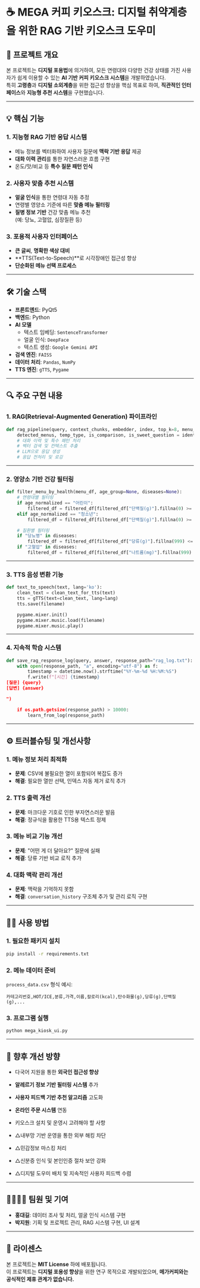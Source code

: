 # ☕ MEGA 커피 키오스크: 디지털 취약계층을 위한 RAG 기반 키오스크 도우미


## 📌 프로젝트 개요

본 프로젝트는 **디지털 포용법**에 의거하여, 모든 연령대와 다양한 건강 상태를 가진 사용자가 쉽게 이용할 수 있는 **AI 기반 커피 키오스크 시스템**을 개발하였습니다.  
특히 **고령층**과 **디지털 소외계층**을 위한 접근성 향상을 핵심 목표로 하여, **직관적인 인터페이스**와 **지능형 추천 시스템**을 구현했습니다.

---

## 💡 핵심 기능

### 1. 지능형 RAG 기반 응답 시스템
- 메뉴 정보를 벡터화하여 사용자 질문에 **맥락 기반 응답** 제공
- **대화 이력 관리**를 통한 자연스러운 흐름 구현
- 온도/맛/비교 등 **특수 질문 패턴 인식**

### 2. 사용자 맞춤 추천 시스템
- **얼굴 인식**을 통한 연령대 자동 추정
- 연령별 영양소 기준에 따른 **맞춤 메뉴 필터링**
- **질병 정보 기반** 건강 맞춤 메뉴 추천  
  (예: 당뇨, 고혈압, 심장질환 등)

### 3. 포용적 사용자 인터페이스
- **큰 글씨**, **명확한 색상 대비**
- **TTS(Text-to-Speech)**로 시각장애인 접근성 향상
- **단순화된 메뉴 선택 프로세스**

---

## 🛠 기술 스택

- **프론트엔드**: PyQt5  
- **백엔드**: Python  
- **AI 모델**
  - 텍스트 임베딩: `SentenceTransformer`
  - 얼굴 인식: `DeepFace`
  - 텍스트 생성: `Google Gemini API`
- **검색 엔진**: `FAISS`  
- **데이터 처리**: `Pandas`, `NumPy`  
- **TTS 엔진**: `gTTS`, `Pygame`

---

## 🔍 주요 구현 내용

### 1. RAG(Retrieval-Augmented Generation) 파이프라인

```python
def rag_pipeline(query, context_chunks, embedder, index, top_k=8, menu_df=None, conversation_history=None):
    detected_menus, temp_type, is_comparison, is_sweet_question = identify_menu_type(query, menu_df)
    # 대화 이력 및 특수 패턴 처리
    # 벡터 검색 및 컨텍스트 추출
    # LLM으로 응답 생성
    # 응답 전처리 및 로깅
```

---

### 2. 영양소 기반 건강 필터링

```python
def filter_menu_by_health(menu_df, age_group=None, diseases=None):
    # 연령대별 필터링
    if age_normalized == "어린이":
        filtered_df = filtered_df[filtered_df["단백질(g)"].fillna(0) >= 1]
    elif age_normalized == "청소년":
        filtered_df = filtered_df[filtered_df["단백질(g)"].fillna(0) >= 0.8]

    # 질환별 필터링
    if "당뇨병" in diseases:
        filtered_df = filtered_df[filtered_df["당류(g)"].fillna(999) <= 10]
    if "고혈압" in diseases:
        filtered_df = filtered_df[filtered_df["나트륨(mg)"].fillna(999) <= 100]
```

---

### 3. TTS 음성 변환 기능

```python
def text_to_speech(text, lang='ko'):
    clean_text = clean_text_for_tts(text)
    tts = gTTS(text=clean_text, lang=lang)
    tts.save(filename)

    pygame.mixer.init()
    pygame.mixer.music.load(filename)
    pygame.mixer.music.play()
```

---

### 4. 지속적 학습 시스템

```python
def save_rag_response_log(query, answer, response_path="rag_log.txt"):
    with open(response_path, "a", encoding="utf-8") as f:
        timestamp = datetime.now().strftime("%Y-%m-%d %H:%M:%S")
        f.write(f"[시간] {timestamp}
[질문] {query}
[답변] {answer}

")

    if os.path.getsize(response_path) > 10000:
        learn_from_log(response_path)
```

---

## ⚙️ 트러블슈팅 및 개선사항

### 1. 메뉴 정보 처리 최적화
- **문제**: CSV에 불필요한 열이 포함되어 복잡도 증가  
- **해결**: 필요한 열만 선택, 인덱스 자동 제거 로직 추가

### 2. TTS 출력 개선
- **문제**: 마크다운 기호로 인한 부자연스러운 발음  
- **해결**: 정규식을 활용한 TTS용 텍스트 정제

### 3. 메뉴 비교 기능 개선
- **문제**: "어떤 게 더 달아요?" 질문에 실패  
- **해결**: 당류 기반 비교 로직 추가

### 4. 대화 맥락 관리 개선
- **문제**: 맥락을 기억하지 못함  
- **해결**: `conversation_history` 구조체 추가 및 관리 로직 구현

---

## 🧑‍💻 사용 방법

### 1. 필요한 패키지 설치

```bash
pip install -r requirements.txt
```

### 2. 메뉴 데이터 준비

`process_data.csv` 형식 예시:

```
카테고리번호,HOT/ICE,분류,가격,이름,칼로리(kcal),탄수화물(g),당류(g),단백질(g),...
```

### 3. 프로그램 실행

```bash
python mega_kiosk_ui.py
```

---

## 🚀 향후 개선 방향

- 다국어 지원을 통한 **외국인 접근성 향상**
- **알레르기 정보 기반 필터링 시스템** 추가
- **사용자 피드백 기반 추천 알고리즘** 고도화
- **온라인 주문 시스템** 연동

- 키오스크 설치 및 운영시 고려해야 할 사항
- △내부망 기반 운영을 통한 외부 해킹 차단
- △민감정보 마스킹 처리
- △신분증 인식 및 본인인증 절차 보안 강화
- △디지털 도우미 배치 및 지속적인 사용자 피드백 수렴 

---

## 👨‍👩‍👧‍👦 팀원 및 기여

- **홍대길**: 데이터 조사 및 처리, 얼굴 인식 시스템 구현  
- **박지원**: 기획 및 프로젝트 관리, RAG 시스템 구현, UI 설계

---

## 📄 라이센스

본 프로젝트는 **MIT License** 하에 배포됩니다.  
이 프로젝트는 **디지털 포용성 향상**을 위한 연구 목적으로 개발되었으며, **메가커피와는 공식적인 제휴 관계가 없습니다.**
